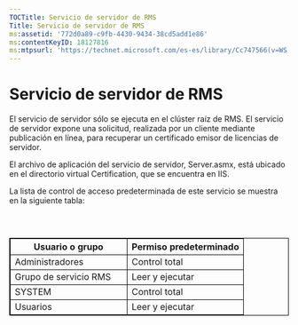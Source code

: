 ```yaml
---
TOCTitle: Servicio de servidor de RMS
Title: Servicio de servidor de RMS
ms:assetid: '772d0a89-c9fb-4430-9434-38cd5add1e86'
ms:contentKeyID: 18127816
ms:mtpsurl: 'https://technet.microsoft.com/es-es/library/Cc747566(v=WS.10)'
---
```


Servicio de servidor de RMS
===========================

El servicio de servidor sólo se ejecuta en el clúster raíz de RMS. El servicio de servidor expone una solicitud, realizada por un cliente mediante publicación en línea, para recuperar un certificado emisor de licencias de servidor.

El archivo de aplicación del servicio de servidor, Server.asmx, está ubicado en el directorio virtual Certification, que se encuentra en IIS.

La lista de control de acceso predeterminada de este servicio se muestra en la siguiente tabla:

###  

 
<p> </p>
<table style="border:1px solid black;">
<colgroup>
<col width="50%" />
<col width="50%" />
</colgroup>
<thead>
<tr class="header">
<th style="border:1px solid black;" >Usuario o grupo</th>
<th style="border:1px solid black;" >Permiso predeterminado</th>
</tr>
</thead>
<tbody>
<tr class="odd">
<td style="border:1px solid black;">Administradores</td>
<td style="border:1px solid black;">Control total</td>
</tr>
<tr class="even">
<td style="border:1px solid black;">Grupo de servicio RMS</td>
<td style="border:1px solid black;">Leer y ejecutar</td>
</tr>
<tr class="odd">
<td style="border:1px solid black;">SYSTEM</td>
<td style="border:1px solid black;">Control total</td>
</tr>
<tr class="even">
<td style="border:1px solid black;">Usuarios</td>
<td style="border:1px solid black;">Leer y ejecutar</td>
</tr>
</tbody>
</table>
